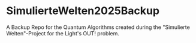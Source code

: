 # SimulierteWelten2025Backup
A Backup Repo for the Quantum Algorithms created during the "Simulierte Welten"-Project for the Light's OUT! problem.
